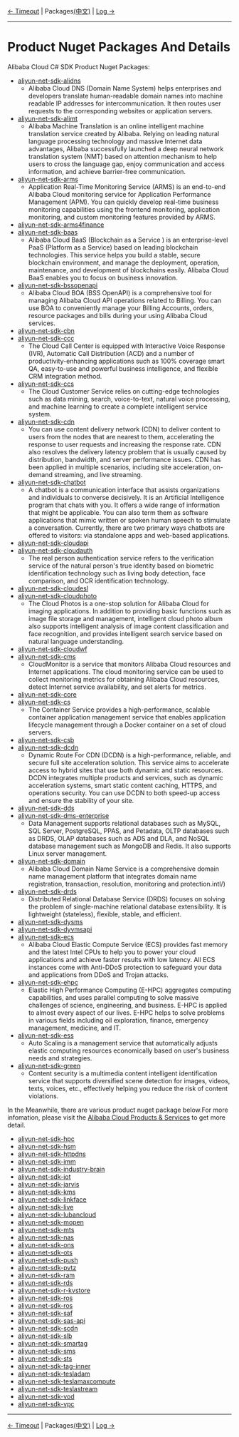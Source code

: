 [← Timeout](4-Timeout-EN.md) | Packages[(中文)](5-Packages-CN.md) | [Log →](6-Log-EN.md)
***

# Product Nuget Packages And Details
Alibaba Cloud C# SDK Product Nuget Packages:

- [aliyun-net-sdk-alidns](https://www.nuget.org/packages/aliyun-net-sdk-alidns/)
  - Alibaba Cloud DNS (Domain Name System) helps enterprises and developers translate human-readable domain names into machine readable IP addresses for intercommunication. It then routes user requests to the corresponding websites or application servers.
- [aliyun-net-sdk-alimt](https://www.nuget.org/packages/aliyun-net-sdk-alimt/)
  - Alibaba Machine Translation is an online intelligent machine translation service created by Alibaba. Relying on leading natural language processing technology and massive Internet data advantages, Alibaba successfully launched a deep neural network translation system (NMT) based on attention mechanism to help users to cross the language gap, enjoy communication and access information, and achieve barrier-free communication. 
- [aliyun-net-sdk-arms](https://www.nuget.org/packages/aliyun-net-sdk-arms/)
  - Application Real-Time Monitoring Service (ARMS) is an end-to-end Alibaba Cloud monitoring service for Application Performance Management (APM). You can quickly develop real-time business monitoring capabilities using the frontend monitoring, application monitoring, and custom monitoring features provided by ARMS.
- [aliyun-net-sdk-arms4finance](https://www.nuget.org/packages/aliyun-net-sdk-arms4finance/)
- [aliyun-net-sdk-baas](https://www.nuget.org/packages/aliyun-net-sdk-baas/)
  - Alibaba Cloud BaaS (Blockchain as a Service ) is an enterprise-level PaaS (Platform as a Service) based on leading blockchain technologies. This service helps you build a stable, secure blockchain environment, and manage the deployment, operation, maintenance, and development of blockchains easily. Alibaba Cloud BaaS enables you to focus on business innovation.
- [aliyun-net-sdk-bssopenapi](https://www.nuget.org/packages/aliyun-net-sdk-bssopenapi/)
  - Alibaba Cloud BOA (BSS OpenAPI) is a comprehensive tool for managing Alibaba Cloud API operations related to Billing. You can use BOA to conveniently manage your Billing Accounts, orders, resource packages and bills during your using Alibaba Cloud services.
- [aliyun-net-sdk-cbn](https://www.nuget.org/packages/aliyun-net-sdk-cbn/)
- [aliyun-net-sdk-ccc](https://www.nuget.org/packages/aliyun-net-sdk-ccc/)
  - The Cloud Call Center is equipped with Interactive Voice Response (IVR), Automatic Call Distribution (ACD) and a number of productivity-enhancing applications such as 100% coverage smart QA, easy-to-use and powerful business intelligence, and flexible CRM integration method. 
- [aliyun-net-sdk-ccs](https://www.nuget.org/packages/aliyun-net-sdk-ccs/)
  - The Cloud Customer Service relies on cutting-edge technologies such as data mining, search, voice-to-text, natural voice processing, and machine learning to create a complete intelligent service system. 
- [aliyun-net-sdk-cdn](https://www.nuget.org/packages/aliyun-net-sdk-cdn/)
  - You can use content delivery network (CDN) to deliver content to users from the nodes that are nearest to them, accelerating the response to user requests and increasing the response rate. CDN also resolves the delivery latency problem that is usually caused by distribution, bandwidth, and server performance issues. CDN has been applied in multiple scenarios, including site acceleration, on-demand streaming, and live streaming.
- [aliyun-net-sdk-chatbot](https://www.nuget.org/packages/aliyun-net-sdk-chatbot/)
  - A chatbot is a communication interface that assists organizations and individuals to converse decisively. It is an Artificial Intelligence program that chats with you. It offers a wide range of information that might be applicable. You can also term them as software applications that mimic written or spoken human speech to stimulate a conversation. Currently, there are two primary ways chatbots are offered to visitors: via standalone apps and web-based applications.
- [aliyun-net-sdk-cloudapi](https://www.nuget.org/packages/aliyun-net-sdk-cloudapi/)
- [aliyun-net-sdk-cloudauth](https://www.nuget.org/packages/aliyun-net-sdk-cloudauth/)
  - The real person authentication service refers to the verification service of the natural person's true identity based on biometric identification technology such as living body detection, face comparison, and OCR identification technology.
- [aliyun-net-sdk-cloudesl](https://www.nuget.org/packages/aliyun-net-sdk-cloudesl/)
- [aliyun-net-sdk-cloudphoto](https://www.nuget.org/packages/aliyun-net-sdk-cloudphoto/)
  - The Cloud Photos is a one-stop solution for Alibaba Cloud for imaging applications. 
    In addition to providing basic functions such as image file storage and management, intelligent cloud photo album also supports intelligent analysis of image content classification and face recognition, and provides intelligent search service based on natural language understanding.
- [aliyun-net-sdk-cloudwf](https://www.nuget.org/packages/aliyun-net-sdk-cloudwf/)
- [aliyun-net-sdk-cms](https://www.nuget.org/packages/aliyun-net-sdk-cms/)
  - CloudMonitor is a service that monitors Alibaba Cloud resources and Internet applications. The cloud monitoring service can be used to collect monitoring metrics for obtaining Alibaba Cloud resources, detect Internet service availability, and set alerts for metrics.
- [aliyun-net-sdk-core](https://www.nuget.org/packages/aliyun-net-sdk-core/)
- [aliyun-net-sdk-cs](https://www.nuget.org/packages/aliyun-net-sdk-cs/)
  - The Container Service provides a high-performance, scalable container application management service that enables application lifecycle management through a Docker container on a set of cloud servers. 
- [aliyun-net-sdk-csb](https://www.nuget.org/packages/aliyun-net-sdk-csb/)
- [aliyun-net-sdk-dcdn](https://www.nuget.org/packages/aliyun-net-sdk-dcdn/)
  - Dynamic Route For CDN (DCDN) is a high-performance, reliable, and secure full site acceleration solution. This service aims to accelerate access to hybrid sites that use both dynamic and static resources. DCDN integrates multiple products and services, such as dynamic acceleration systems, smart static content caching, HTTPS, and operations security. You can use DCDN to both speed-up access and ensure the stability of your site.
- [aliyun-net-sdk-dds](https://www.nuget.org/packages/aliyun-net-sdk-dds/)
- [aliyun-net-sdk-dms-enterprise](https://www.nuget.org/packages/aliyun-net-sdk-dms-enterprise/)
  - Data Management supports relational databases such as MySQL, SQL Server, PostgreSQL, PPAS, and Petadata, OLTP databases such as DRDS, OLAP databases such as ADS and DLA, and NoSQL database management such as MongoDB and Redis. It also supports Linux server management.
- [aliyun-net-sdk-domain](https://www.nuget.org/packages/aliyun-net-sdk-domain/)
  - Alibaba Cloud Domain Name Service is a comprehensive domain name management platform that integrates domain name registration, transaction, resolution, monitoring and protection.intl/)
- [aliyun-net-sdk-drds](https://www.nuget.org/packages/aliyun-net-sdk-drds/)
  - Distributed Relational Database Service (DRDS) focuses on solving the problem of single-machine relational database extensibility. It is lightweight (stateless), flexible, stable, and efficient.
- [aliyun-net-sdk-dysms](https://www.nuget.org/packages/aliyun-net-sdk-dysms/)
- [aliyun-net-sdk-dyvmsapi](https://www.nuget.org/packages/aliyun-net-sdk-dyvmsapi/)
- [aliyun-net-sdk-ecs](https://www.nuget.org/packages/aliyun-net-sdk-ecs/)
  - Alibaba Cloud Elastic Compute Service (ECS) provides fast memory and the latest Intel CPUs to help you to power your cloud applications and achieve faster results with low latency. All ECS instances come with Anti-DDoS protection to safeguard your data and applications from DDoS and Trojan attacks.
- [aliyun-net-sdk-ehpc](https://www.nuget.org/packages/aliyun-net-sdk-ehpc/)
  - Elastic High Performance Computing (E-HPC) aggregates computing capabilities, and uses parallel computing to solve massive challenges of science, engineering, and business. E-HPC is applied to almost every aspect of our lives. E-HPC helps to solve problems in various fields including oil exploration, finance, emergency management, medicine, and IT.
- [aliyun-net-sdk-ess](https://www.nuget.org/packages/aliyun-net-sdk-ess/)
  - Auto Scaling is a management service that automatically adjusts elastic computing resources economically based on user's business needs and strategies. 
- [aliyun-net-sdk-green](https://www.nuget.org/packages/aliyun-net-sdk-green/)
  - Content security is a multimedia content intelligent identification service that supports diversified scene detection for images, videos, texts, voices, etc., effectively helping you reduce the risk of content violations. 

In the Meanwhile, there are various product nuget package below.For more infomation, please visit the [Alibaba Cloud Products & Services](https://www.alibabacloud.com/product) to get more detail.

- [aliyun-net-sdk-hpc](https://www.nuget.org/packages/aliyun-net-sdk-hpc/)
- [aliyun-net-sdk-hsm](https://www.nuget.org/packages/aliyun-net-sdk-hsm/)
- [aliyun-net-sdk-httpdns](https://www.nuget.org/packages/aliyun-net-sdk-httpdns/)
- [aliyun-net-sdk-imm](https://www.nuget.org/packages/aliyun-net-sdk-imm/)
- [aliyun-net-sdk-industry-brain](https://www.nuget.org/packages/aliyun-net-sdk-industry-brain/)
- [aliyun-net-sdk-iot](https://www.nuget.org/packages/aliyun-net-sdk-iot/)
- [aliyun-net-sdk-jarvis](https://www.nuget.org/packages/aliyun-net-sdk-jarvis/)
- [aliyun-net-sdk-kms](https://www.nuget.org/packages/aliyun-net-sdk-kms/)
- [aliyun-net-sdk-linkface](https://www.nuget.org/packages/aliyun-net-sdk-linkface/)
- [aliyun-net-sdk-live](https://www.nuget.org/packages/aliyun-net-sdk-live/)
- [aliyun-net-sdk-lubancloud](https://www.nuget.org/packages/aliyun-net-sdk-lubancloud/)
- [aliyun-net-sdk-mopen](https://www.nuget.org/packages/aliyun-net-sdk-mopen/)
- [aliyun-net-sdk-mts](https://www.nuget.org/packages/aliyun-net-sdk-mts/)
- [aliyun-net-sdk-nas](https://www.nuget.org/packages/aliyun-net-sdk-nas/)
- [aliyun-net-sdk-ons](https://www.nuget.org/packages/aliyun-net-sdk-ons/)
- [aliyun-net-sdk-ots](https://www.nuget.org/packages/aliyun-net-sdk-ots/)
- [aliyun-net-sdk-push](https://www.nuget.org/packages/aliyun-net-sdk-push/)
- [aliyun-net-sdk-pvtz](https://www.nuget.org/packages/aliyun-net-sdk-pvtz/)
- [aliyun-net-sdk-ram](https://www.nuget.org/packages/aliyun-net-sdk-ram/)
- [aliyun-net-sdk-rds](https://www.nuget.org/packages/aliyun-net-sdk-rds/)
- [aliyun-net-sdk-r-kvstore](https://www.nuget.org/packages/aliyun-net-sdk-r-kvstore/)
- [aliyun-net-sdk-ros](https://www.nuget.org/packages/aliyun-net-sdk-ros/)
- [aliyun-net-sdk-ros](https://www.nuget.org/packages/aliyun-net-sdk-ros/)
- [aliyun-net-sdk-saf](https://www.nuget.org/packages/aliyun-net-sdk-saf/)
- [aliyun-net-sdk-sas-api](https://www.nuget.org/packages/aliyun-net-sdk-sas-api/)
- [aliyun-net-sdk-scdn](https://www.nuget.org/packages/aliyun-net-sdk-scdn/)
- [aliyun-net-sdk-slb](https://www.nuget.org/packages/aliyun-net-sdk-slb/)
- [aliyun-net-sdk-smartag](https://www.nuget.org/packages/aliyun-net-sdk-smartag/)
- [aliyun-net-sdk-sms](https://www.nuget.org/packages/aliyun-net-sdk-sms/)
- [aliyun-net-sdk-sts](https://www.nuget.org/packages/aliyun-net-sdk-sts/)
- [aliyun-net-sdk-tag-inner](https://www.nuget.org/packages/aliyun-net-sdk-tag-inner/)
- [aliyun-net-sdk-tesladam](https://www.nuget.org/packages/aliyun-net-sdk-tesladam/)
- [aliyun-net-sdk-teslamaxcompute](https://www.nuget.org/packages/aliyun-net-sdk-teslamaxcompute/)
- [aliyun-net-sdk-teslastream](https://www.nuget.org/packages/aliyun-net-sdk-teslastream/)
- [aliyun-net-sdk-vod](https://www.nuget.org/packages/aliyun-net-sdk-vod/)
- [aliyun-net-sdk-vpc](https://www.nuget.org/packages/aliyun-net-sdk-vpc/)


***
[← Timeout](4-Timeout-EN.md) | Packages[(中文)](5-Packages-CN.md) | [Log →](6-Log-EN.md)
